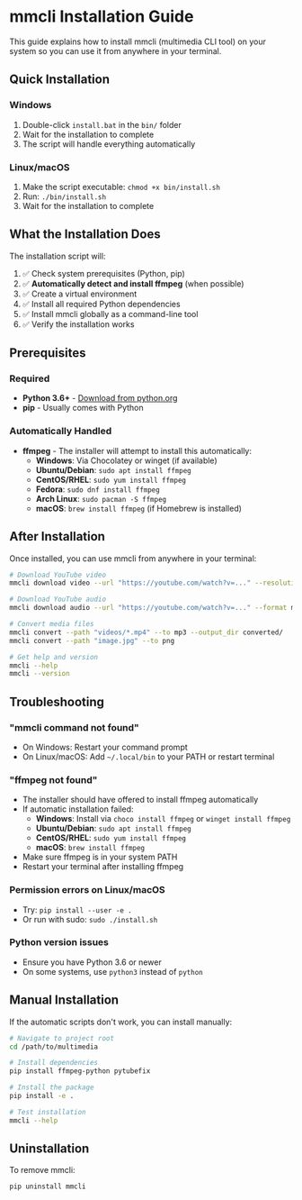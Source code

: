 # mmcli Installation Guide

This guide explains how to install mmcli (multimedia CLI tool) on your system so you can use it from anywhere in your terminal.

## Quick Installation

### Windows
1. Double-click `install.bat` in the `bin/` folder
2. Wait for the installation to complete
3. The script will handle everything automatically

### Linux/macOS
1. Make the script executable: `chmod +x bin/install.sh`
2. Run: `./bin/install.sh`
3. Wait for the installation to complete

## What the Installation Does

The installation script will:
1. ✅ Check system prerequisites (Python, pip)
2. ✅ **Automatically detect and install ffmpeg** (when possible)
3. ✅ Create a virtual environment
4. ✅ Install all required Python dependencies
5. ✅ Install mmcli globally as a command-line tool
6. ✅ Verify the installation works

## Prerequisites

### Required
- **Python 3.6+** - [Download from python.org](https://python.org/downloads/)
- **pip** - Usually comes with Python

### Automatically Handled
- **ffmpeg** - The installer will attempt to install this automatically:
  - **Windows**: Via Chocolatey or winget (if available)
  - **Ubuntu/Debian**: `sudo apt install ffmpeg`
  - **CentOS/RHEL**: `sudo yum install ffmpeg`
  - **Fedora**: `sudo dnf install ffmpeg`
  - **Arch Linux**: `sudo pacman -S ffmpeg`
  - **macOS**: `brew install ffmpeg` (if Homebrew is installed)

## After Installation

Once installed, you can use mmcli from anywhere in your terminal:

```bash
# Download YouTube video
mmcli download video --url "https://youtube.com/watch?v=..." --resolution 720p

# Download YouTube audio
mmcli download audio --url "https://youtube.com/watch?v=..." --format mp3

# Convert media files
mmcli convert --path "videos/*.mp4" --to mp3 --output_dir converted/
mmcli convert --path "image.jpg" --to png

# Get help and version
mmcli --help
mmcli --version
```

## Troubleshooting

### "mmcli command not found"
- On Windows: Restart your command prompt
- On Linux/macOS: Add `~/.local/bin` to your PATH or restart terminal

### "ffmpeg not found" 
- The installer should have offered to install ffmpeg automatically
- If automatic installation failed:
  - **Windows**: Install via `choco install ffmpeg` or `winget install ffmpeg`
  - **Ubuntu/Debian**: `sudo apt install ffmpeg`
  - **CentOS/RHEL**: `sudo yum install ffmpeg`
  - **macOS**: `brew install ffmpeg`
- Make sure ffmpeg is in your system PATH
- Restart your terminal after installing ffmpeg

### Permission errors on Linux/macOS
- Try: `pip install --user -e .`
- Or run with sudo: `sudo ./install.sh`

### Python version issues
- Ensure you have Python 3.6 or newer
- On some systems, use `python3` instead of `python`

## Manual Installation

If the automatic scripts don't work, you can install manually:

```bash
# Navigate to project root
cd /path/to/multimedia

# Install dependencies
pip install ffmpeg-python pytubefix

# Install the package
pip install -e .

# Test installation
mmcli --help
```

## Uninstallation

To remove mmcli:
```bash
pip uninstall mmcli
```
